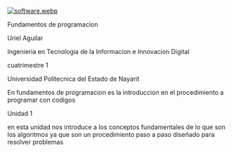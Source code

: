 [![software.webp](https://i.postimg.cc/251HKC4s/software.webp)](https://postimg.cc/yJzXJ4pj)

Fundamentos de programacion 

Uriel Aguilar 

Ingenieria en Tecnologia de la Informacion e  Innovacion Digital 

cuatrimestre 1

Universidad Politecnica del Estado de Nayarit 

En fundamentos de programacion es la introduccion en el procedimiento a programar con codigos 

Unidad 1 

en esta unidad nos introduce a los conceptos fundamentales de lo que son los algoritmos ya que son un procedimiento paso a paso diseñado para resolver problemas 
